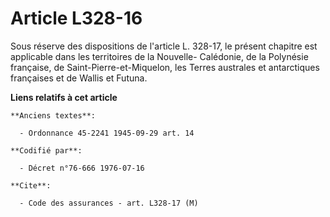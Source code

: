 # Article L328-16

Sous réserve des dispositions de l'article L. 328-17, le présent chapitre est applicable dans les territoires de la Nouvelle-
Calédonie, de la Polynésie française, de Saint-Pierre-et-Miquelon, les Terres australes et antarctiques françaises et de
Wallis et Futuna.

**Liens relatifs à cet article**

	**Anciens textes**:

	  - Ordonnance 45-2241 1945-09-29 art. 14

	**Codifié par**:

	  - Décret n°76-666 1976-07-16

	**Cite**:

	  - Code des assurances - art. L328-17 (M)
